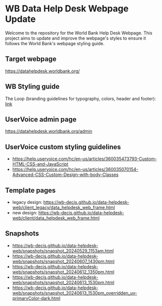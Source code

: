 # WB Data Help Desk Webpage Update
Welcome to the repository for the World Bank Help Desk Webpage. This project aims to update and improve the webpage's styles to ensure it follows the World Bank's webpage styling guide.

## Target webpage
https://datahelpdesk.worldbank.org/

## WB Styling guide
The Loop (branding guidelines for typography, colors, header and footer): [link](https://wb-decis.github.io/data-helpdesk-web/theloop.worldbank.org/index.html)

## UserVoice admin page
https://datahelpdesk.worldbank.org/admin

## UserVoice custom styling guidelines
- https://help.uservoice.com/hc/en-us/articles/360035473793-Custom-HTML-CSS-and-JavaScript
- https://help.uservoice.com/hc/en-us/articles/360035070154-Advanced-CSS-Custom-Design-with-body-Classes 

## Template pages
- legacy design: https://wb-decis.github.io/data-helpdesk-web/client_legacy/data_helpdesk_web_frame.html
- new design: https://wb-decis.github.io/data-helpdesk-web/client/data_helpdesk_web_frame.html

## Snapshots
- https://wb-decis.github.io/data-helpdesk-web/snapshots/snapshot_20240529_1153am.html
- https://wb-decis.github.io/data-helpdesk-web/snapshots/snapshot_20240607_1430pm.html
- https://wb-decis.github.io/data-helpdesk-web/snapshots/snapshot_20240612_1350pm.html
- https://wb-decis.github.io/data-helpdesk-web/snapshots/snapshot_20240613_1530pm.html
- https://wb-decis.github.io/data-helpdesk-web/snapshots/snapshot_20240613_1530pm_overridden_uv-primaryColor-dark.html